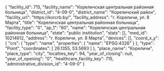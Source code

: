 {
    "facility_id": 715,
    "facility_name": "Кореличская центральная районная больница",
    "district_id": "4-09-0",
    "district_name": "Кореличский район",
    "facility_url": "https:\/\/korcrb.by\/",
    "facility_address": "г. Кореличи, ул. 8 Марта",
    "title": "Кореличская центральная районная больница",
    "facility_type": "0",
    "ap_1": "60",
    "name": "Кореличская центральная районная больница",
    "state": "public institution",
    "stats": [],
    "med_id": 10214612,
    "address": "г. Кореличи, ул. 8 Марта",
    "devices": [],
    "coord_x_y": {
        "crs": {
            "type": "name",
            "properties": {
                "name": "EPSG:4326"
            }
        },
        "type": "Point",
        "coordinates": [
            26.1355,
            53.5693
        ]
    },
    "place_name": "Кореличи",
    "place_type": "city",
    "localties_key": 94,
    "year_of_closing": null,
    "year_of_opening": "0",
    "healthcare_facility_key": 715,
    "administrative_division_id": "4-09-0"
}